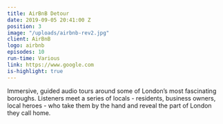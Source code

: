 ```yaml
---
title: AirBnB Detour
date: 2019-09-05 20:41:00 Z
position: 3
image: "/uploads/airbnb-rev2.jpg"
client: AirBnB
logo: airbnb
episodes: 10
run-time: Various
link: https://www.google.com
is-highlight: true
---
```


Immersive, guided audio tours around some of London’s most fascinating boroughs. Listeners meet a series of locals - residents, business owners, local heroes - who take them by the hand and reveal the part of London they call home.